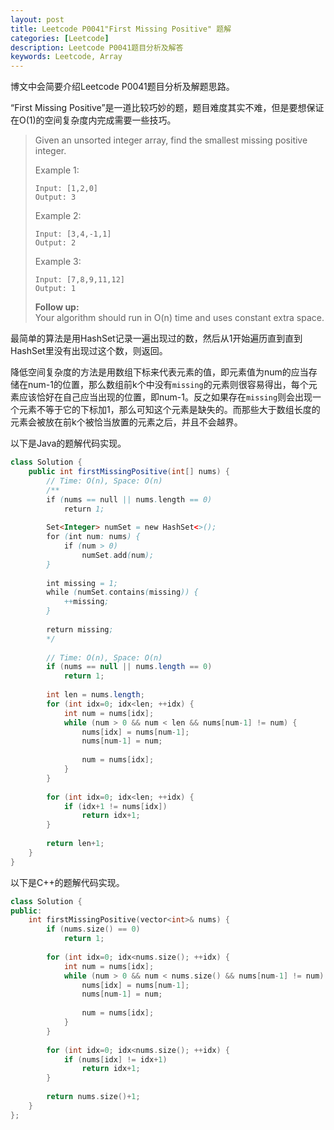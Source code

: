 ```yaml
---
layout: post
title: Leetcode P0041"First Missing Positive" 题解
categories: [Leetcode]
description: Leetcode P0041题目分析及解答
keywords: Leetcode, Array
---
```


博文中会简要介绍Leetcode P0041题目分析及解题思路。

“First Missing Positive”是一道比较巧妙的题，题目难度其实不难，但是要想保证在O(1)的空间复杂度内完成需要一些技巧。

> Given an unsorted integer array, find the smallest missing positive integer.
> 
> Example 1:
> ```
> Input: [1,2,0]
> Output: 3
> ```
> Example 2:
> ```
> Input: [3,4,-1,1]
> Output: 2
> ```
> Example 3:
> ```
> Input: [7,8,9,11,12]
> Output: 1
> ```
> **Follow up:**  
> Your algorithm should run in O(n) time and uses constant extra space.

最简单的算法是用HashSet记录一遍出现过的数，然后从1开始遍历直到直到HashSet里没有出现过这个数，则返回。

降低空间复杂度的方法是用数组下标来代表元素的值，即元素值为num的应当存储在num-1的位置，那么数组前k个中没有`missing`的元素则很容易得出，每个元素应该恰好在自己应当出现的位置，即num-1。反之如果存在`missing`则会出现一个元素不等于它的下标加1，那么可知这个元素是缺失的。而那些大于数组长度的元素会被放在前k个被恰当放置的元素之后，并且不会越界。

以下是Java的题解代码实现。
```java
class Solution {
    public int firstMissingPositive(int[] nums) {
        // Time: O(n), Space: O(n)
        /**
        if (nums == null || nums.length == 0)
            return 1;
        
        Set<Integer> numSet = new HashSet<>();
        for (int num: nums) {
            if (num > 0)
                numSet.add(num);
        }  
        
        int missing = 1;
        while (numSet.contains(missing)) {
            ++missing;
        }
        
        return missing;
        */
        
        // Time: O(n), Space: O(n)
        if (nums == null || nums.length == 0)
            return 1;
        
        int len = nums.length;
        for (int idx=0; idx<len; ++idx) {
            int num = nums[idx];
            while (num > 0 && num < len && nums[num-1] != num) {
                nums[idx] = nums[num-1];
                nums[num-1] = num;
                
                num = nums[idx];
            }
        }
        
        for (int idx=0; idx<len; ++idx) {
            if (idx+1 != nums[idx])
                return idx+1;
        }
        
        return len+1;
    }
}
```

以下是C++的题解代码实现。
```cpp
class Solution {
public:
    int firstMissingPositive(vector<int>& nums) {
        if (nums.size() == 0)
            return 1;
        
        for (int idx=0; idx<nums.size(); ++idx) {
            int num = nums[idx];
            while (num > 0 && num < nums.size() && nums[num-1] != num) {
                nums[idx] = nums[num-1];
                nums[num-1] = num;
                
                num = nums[idx];
            }
        }
        
        for (int idx=0; idx<nums.size(); ++idx) {
            if (nums[idx] != idx+1)
                return idx+1;
        }
        
        return nums.size()+1;
    }
};
```